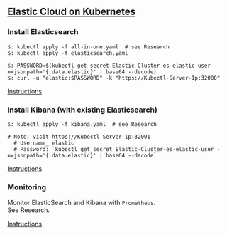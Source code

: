 ## [Elastic Cloud on Kubernetes](https://www.elastic.co/elastic-cloud-kubernetes)

### Install Elasticsearch

```
$: kubectl apply -f all-in-one.yaml  # see Research
$: kubectl apply -f elasticsearch.yaml

$: PASSWORD=$(kubectl get secret Elastic-Cluster-es-elastic-user -o=jsonpath='{.data.elastic}' | base64 --decode)
$: curl -u "elastic:$PASSWORD" -k "https://Kubectl-Server-Ip:32000"
```

[Instructions](Docs/Quickstart)

### Install Kibana (with existing Elasticsearch)

```
$: kubectl apply -f kibana.yaml  # see Research

# Note: visit https://Kubectl-Server-Ip:32001
  # Username_ elastic
  # Password: `kubectl get secret Elastic-Cluster-es-elastic-user -o=jsonpath='{.data.elastic}' | base64 --decode`
```

[Instructions](Docs/Quickstart)

### Monitoring

Monitor ElasticSearch and Kibana with `Prometheus`.  
See Research.  

[Instructions](../Other/Monitoring)

